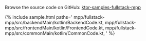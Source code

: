 [//]: # (title: Fullstack MPP)
[//]: # (category: samples)
[//]: # (caption: Fullstack MPP)

Browse the source code on GitHub: [ktor-samples-fullstack-mpp](https://github.com/ktorio/ktor-samples/tree/master/mpp/fullstack-mpp)

{% include sample.html paths='
    mpp/fullstack-mpp/src/backendMain/kotlin/BackendCode.kt,
    mpp/fullstack-mpp/src/frontendMain/kotlin/FrontendCode.kt,
    mpp/fullstack-mpp/src/commonMain/kotlin/CommonCode.kt,
' %}